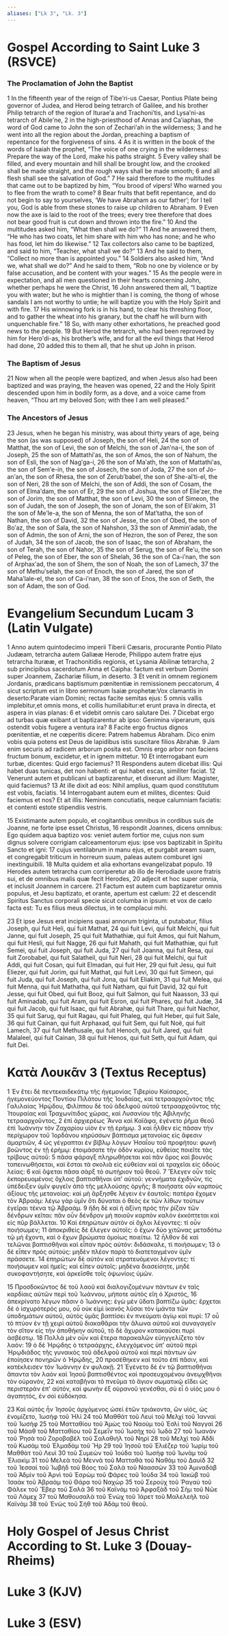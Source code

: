 ```yaml
---
aliases: ["Lk 3", "Lk. 3"]
---
```



# Gospel According to Saint Luke 3 (RSVCE)

### The Proclamation of John the Baptist
1 In the fifteenth year of the reign of Tibeʹri-us Caesar, Pontius Pilate being governor of Judea, and Herod being tetrarch of Galilee, and his brother Philip tetrarch of the region of Ituraeʹa and Trachoniʹtis, and Lysaʹni-as tetrarch of Abileʹne,
2 in the high-priesthood of Annas and Caʹiaphas, the word of God came to John the son of Zechariʹah in the wilderness;
3 and he went into all the region about the Jordan, preaching a baptism of repentance for the forgiveness of sins.
4 As it is written in the book of the words of Isaiah the prophet, “The voice of one crying in the wilderness: Prepare the way of the Lord, make his paths straight.
5 Every valley shall be filled, and every mountain and hill shall be brought low, and the crooked shall be made straight, and the rough ways shall be made smooth;
6 and all flesh shall see the salvation of God.”
7 He said therefore to the multitudes that came out to be baptized by him, “You brood of vipers! Who warned you to flee from the wrath to come?
8 Bear fruits that befit repentance, and do not begin to say to yourselves, ‘We have Abraham as our father’; for I tell you, God is able from these stones to raise up children to Abraham.
9 Even now the axe is laid to the root of the trees; every tree therefore that does not bear good fruit is cut down and thrown into the fire.”
10 And the multitudes asked him, “What then shall we do?”
11 And he answered them, “He who has two coats, let him share with him who has none; and he who has food, let him do likewise.”
12 Tax collectors also came to be baptized, and said to him, “Teacher, what shall we do?”
13 And he said to them, “Collect no more than is appointed you.”
14 Soldiers also asked him, “And we, what shall we do?” And he said to them, “Rob no one by violence or by false accusation, and be content with your wages.”
15 As the people were in expectation, and all men questioned in their hearts concerning John, whether perhaps he were the Christ,
16 John answered them all, “I baptize you with water; but he who is mightier than I is coming, the thong of whose sandals I am not worthy to untie; he will baptize you with the Holy Spirit and with fire.
17 His winnowing fork is in his hand, to clear his threshing floor, and to gather the wheat into his granary, but the chaff he will burn with unquenchable fire.”
18 So, with many other exhortations, he preached good news to the people.
19 But Herod the tetrarch, who had been reproved by him for Heroʹdi-as, his brother’s wife, and for all the evil things that Herod had done,
20 added this to them all, that he shut up John in prison.
### The Baptism of Jesus
21 Now when all the people were baptized, and when Jesus also had been baptized and was praying, the heaven was opened,
22 and the Holy Spirit descended upon him in bodily form, as a dove, and a voice came from heaven, “Thou art my beloved Son; with thee I am well pleased.”
### The Ancestors of Jesus
23 Jesus, when he began his ministry, was about thirty years of age, being the son (as was supposed) of Joseph, the son of Heli,
24 the son of Matthat, the son of Levi, the son of Melchi, the son of Janʹna-i, the son of Joseph,
25 the son of Mattathiʹas, the son of Amos, the son of Nahum, the son of Esli, the son of Nagʹga-i,
26 the son of Maʹath, the son of Mattathiʹas, the son of Semʹe-in, the son of Josech, the son of Joda,
27 the son of Jo-anʹan, the son of Rhesa, the son of Zerubʹbabel, the son of She-alʹti-el, the son of Neri,
28 the son of Melchi, the son of Addi, the son of Cosam, the son of Elmaʹdam, the son of Er,
29 the son of Joshua, the son of Elieʹzer, the son of Jorim, the son of Matthat, the son of Levi,
30 the son of Simeon, the son of Judah, the son of Joseph, the son of Jonam, the son of Eliʹakim,
31 the son of Meʹle-a, the son of Menna, the son of Matʹtatha, the son of Nathan, the son of David,
32 the son of Jesse, the son of Obed, the son of Boʹaz, the son of Sala, the son of Nahshon,
33 the son of Amminʹadab, the son of Admin, the son of Arni, the son of Hezron, the son of Perez, the son of Judah,
34 the son of Jacob, the son of Isaac, the son of Abraham, the son of Terah, the son of Nahor,
35 the son of Serug, the son of Reʹu, the son of Peleg, the son of Eber, the son of Shelah,
36 the son of Ca-iʹnan, the son of Arphaxʹad, the son of Shem, the son of Noah, the son of Lamech,
37 the son of Methuʹselah, the son of Enoch, the son of Jared, the son of Mahaʹlale-el, the son of Ca-iʹnan,
38 the son of Enos, the son of Seth, the son of Adam, the son of God.


# Evangelium Secundum Lucam 3 (Latin Vulgate)

1 Anno autem quintodecimo imperii Tiberii Cæsaris, procurante Pontio Pilato Judæam, tetrarcha autem Galiææ Herode, Philippo autem fratre ejus tetrarcha Iturææ, et Trachonitidis regionis, et Lysania Abilinæ tetrarcha,
2 sub principibus sacerdotum Anna et Caipha: factum est verbum Domini super Joannem, Zachariæ filium, in deserto.
3 Et venit in omnem regionem Jordanis, prædicans baptismum pœnitentiæ in remissionem peccatorum,
4 sicut scriptum est in libro sermonum Isaiæ prophetæ:Vox clamantis in deserto:Parate viam Domini; rectas facite semitas ejus:
5 omnis vallis implebitur,et omnis mons, et collis humiliabitur:et erunt prava in directa, et aspera in vias planas:
6 et videbit omnis caro salutare Dei.
7 Dicebat ergo ad turbas quæ exibant ut baptizarentur ab ipso: Genimina viperarum, quis ostendit vobis fugere a ventura ira?
8 Facite ergo fructus dignos pœnitentiæ, et ne cœperitis dicere: Patrem habemus Abraham. Dico enim vobis quia potens est Deus de lapidibus istis suscitare filios Abrahæ.
9 Jam enim securis ad radicem arborum posita est. Omnis ergo arbor non faciens fructum bonum, excidetur, et in ignem mittetur.
10 Et interrogabant eum turbæ, dicentes: Quid ergo faciemus?
11 Respondens autem dicebat illis: Qui habet duas tunicas, det non habenti: et qui habet escas, similiter faciat.
12 Venerunt autem et publicani ut baptizarentur, et dixerunt ad illum: Magister, quid faciemus?
13 At ille dixit ad eos: Nihil amplius, quam quod constitutum est vobis, faciatis.
14 Interrogabant autem eum et milites, dicentes: Quid faciemus et nos? Et ait illis: Neminem concutiatis, neque calumniam faciatis: et contenti estote stipendiis vestris.

15 Existimante autem populo, et cogitantibus omnibus in cordibus suis de Joanne, ne forte ipse esset Christus,
16 respondit Joannes, dicens omnibus: Ego quidem aqua baptizo vos: veniet autem fortior me, cujus non sum dignus solvere corrigiam calceamentorum ejus: ipse vos baptizabit in Spiritu Sancto et igni:
17 cujus ventilabrum in manu ejus, et purgabit aream suam, et congregabit triticum in horreum suum, paleas autem comburet igni inextinguibili.
18 Multa quidem et alia exhortans evangelizabat populo.
19 Herodes autem tetrarcha cum corriperetur ab illo de Herodiade uxore fratris sui, et de omnibus malis quæ fecit Herodes,
20 adjecit et hoc super omnia, et inclusit Joannem in carcere.
21 Factum est autem cum baptizaretur omnis populus, et Jesu baptizato, et orante, apertum est cælum:
22 et descendit Spiritus Sanctus corporali specie sicut columba in ipsum: et vox de cælo facta est: Tu es filius meus dilectus, in te complacui mihi.

23 Et ipse Jesus erat incipiens quasi annorum triginta, ut putabatur, filius Joseph, qui fuit Heli, qui fuit Mathat,
24 qui fuit Levi, qui fuit Melchi, qui fuit Janne, qui fuit Joseph,
25 qui fuit Mathathiæ, qui fuit Amos, qui fuit Nahum, qui fuit Hesli, qui fuit Nagge,
26 qui fuit Mahath, qui fuit Mathathiæ, qui fuit Semei, qui fuit Joseph, qui fuit Juda,
27 qui fuit Joanna, qui fuit Resa, qui fuit Zorobabel, qui fuit Salatheil, qui fuit Neri,
28 qui fuit Melchi, qui fuit Addi, qui fuit Cosan, qui fuit Elmadan, qui fuit Her,
29 qui fuit Jesu, qui fuit Eliezer, qui fuit Jorim, qui fuit Mathat, qui fuit Levi,
30 qui fuit Simeon, qui fuit Juda, qui fuit Joseph, qui fuit Jona, qui fuit Eliakim,
31 qui fuit Melea, qui fuit Menna, qui fuit Mathatha, qui fuit Natham, qui fuit David,
32 qui fuit Jesse, qui fuit Obed, qui fuit Booz, qui fuit Salmon, qui fuit Naasson,
33 qui fuit Aminadab, qui fuit Aram, qui fuit Esron, qui fuit Phares, qui fuit Judæ,
34 qui fuit Jacob, qui fuit Isaac, qui fuit Abrahæ, qui fuit Thare, qui fuit Nachor,
35 qui fuit Sarug, qui fuit Ragau, qui fuit Phaleg, qui fuit Heber, qui fuit Sale,
36 qui fuit Cainan, qui fuit Arphaxad, qui fuit Sem, qui fuit Noë, qui fuit Lamech,
37 qui fuit Methusale, qui fuit Henoch, qui fuit Jared, qui fuit Malaleel, qui fuit Cainan,
38 qui fuit Henos, qui fuit Seth, qui fuit Adam, qui fuit Dei.


# Κατὰ Λουκᾶν 3 (Textus Receptus)

1 Ἐν ἔτει δὲ πεντεκαιδεκάτῳ τῆς ἡγεμονίας Τιβερίου Καίσαρος, ἡγεμονεύοντος Ποντίου Πιλάτου τῆς Ἰουδαίας, καὶ τετρααρχοῦντος τῆς Γαλιλαίας Ἡρῴδου, Φιλίππου δὲ τοῦ ἀδελφοῦ αὐτοῦ τετρααρχοῦντος τῆς Ἰτουραίας καὶ Τραχωνίτιδος χώρας, καὶ Λυσανίου τῆς Ἀβιληνῆς τετρααρχοῦντος,
2 ἐπὶ ἀρχιερέως Ἅννα καὶ Καϊάφα, ἐγένετο ῥῆμα θεοῦ ἐπὶ Ἰωάννην τὸν Ζαχαρίου υἱὸν ἐν τῇ ἐρήμῳ.
3 καὶ ἦλθεν εἰς πᾶσαν τὴν περίχωρον τοῦ Ἰορδάνου κηρύσσων βάπτισμα μετανοίας εἰς ἄφεσιν ἁμαρτιῶν,
4 ὡς γέγραπται ἐν βίβλῳ λόγων Ἠσαΐου τοῦ προφήτου: φωνὴ βοῶντος ἐν τῇ ἐρήμῳ: ἑτοιμάσατε τὴν ὁδὸν κυρίου, εὐθείας ποιεῖτε τὰς τρίβους αὐτοῦ:
5 πᾶσα φάραγξ πληρωθήσεται καὶ πᾶν ὄρος καὶ βουνὸς ταπεινωθήσεται, καὶ ἔσται τὰ σκολιὰ εἰς εὐθείαν καὶ αἱ τραχεῖαι εἰς ὁδοὺς λείας:
6 καὶ ὄψεται πᾶσα σὰρξ τὸ σωτήριον τοῦ θεοῦ.
7 Ἔλεγεν οὖν τοῖς ἐκπορευομένοις ὄχλοις βαπτισθῆναι ὑπ' αὐτοῦ: γεννήματα ἐχιδνῶν, τίς ὑπέδειξεν ὑμῖν φυγεῖν ἀπὸ τῆς μελλούσης ὀργῆς;
8 ποιήσατε οὖν καρποὺς ἀξίους τῆς μετανοίας: καὶ μὴ ἄρξησθε λέγειν ἐν ἑαυτοῖς: πατέρα ἔχομεν τὸν Ἀβραάμ: λέγω γὰρ ὑμῖν ὅτι δύναται ὁ θεὸς ἐκ τῶν λίθων τούτων ἐγεῖραι τέκνα τῷ Ἀβραάμ.
9 ἤδη δὲ καὶ ἡ ἀξίνη πρὸς τὴν ῥίζαν τῶν δένδρων κεῖται: πᾶν οὖν δένδρον μὴ ποιοῦν καρπὸν καλὸν ἐκκόπτεται καὶ εἰς πῦρ βάλλεται.
10 Καὶ ἐπηρώτων αὐτὸν οἱ ὄχλοι λέγοντες: τί οὖν ποιήσωμεν;
11 ἀποκριθεὶς δὲ ἔλεγεν αὐτοῖς: ὁ ἔχων δύο χιτῶνας μεταδότω τῷ μὴ ἔχοντι, καὶ ὁ ἔχων βρώματα ὁμοίως ποιείτω.
12 ἦλθον δὲ καὶ τελῶναι βαπτισθῆναι καὶ εἶπαν πρὸς αὐτόν: διδάσκαλε, τί ποιήσωμεν;
13 ὁ δὲ εἶπεν πρὸς αὐτούς: μηδὲν πλέον παρὰ τὸ διατεταγμένον ὑμῖν πράσσετε.
14 ἐπηρώτων δὲ αὐτὸν καὶ στρατευόμενοι λέγοντες: τί ποιήσωμεν καὶ ἡμεῖς; καὶ εἶπεν αὐτοῖς: μηδένα διασείσητε, μηδὲ συκοφαντήσητε, καὶ ἀρκεῖσθε τοῖς ὀψωνίοις ὑμῶν.

15 Προσδοκῶντος δὲ τοῦ λαοῦ καὶ διαλογιζομένων πάντων ἐν ταῖς καρδίαις αὐτῶν περὶ τοῦ Ἰωάννου, μήποτε αὐτὸς εἴη ὁ Χριστός,
16 ἀπεκρίνατο λέγων πᾶσιν ὁ Ἰωάννης: ἐγὼ μὲν ὕδατι βαπτίζω ὑμᾶς: ἔρχεται δὲ ὁ ἰσχυρότερός μου, οὗ οὐκ εἰμὶ ἱκανὸς λῦσαι τὸν ἱμάντα τῶν ὑποδημάτων αὐτοῦ, αὐτὸς ὑμᾶς βαπτίσει ἐν πνεύματι ἁγίῳ καὶ πυρί:
17 οὗ τὸ πτύον ἐν τῇ χειρὶ αὐτοῦ διακαθᾶραι τὴν ἅλωνα αὐτοῦ καὶ συναγαγεῖν τὸν σῖτον εἰς τὴν ἀποθήκην αὐτοῦ, τὸ δὲ ἄχυρον κατακαύσει πυρὶ ἀσβέστῳ.
18 Πολλὰ μὲν οὖν καὶ ἕτερα παρακαλῶν εὐηγγελίζετο τὸν λαόν:
19 ὁ δὲ Ἡρῴδης ὁ τετραάρχης, ἐλεγχόμενος ὑπ' αὐτοῦ περὶ Ἡρῳδιάδος τῆς γυναικὸς τοῦ ἀδελφοῦ αὐτοῦ καὶ περὶ πάντων ὧν ἐποίησεν πονηρῶν ὁ Ἡρῴδης,
20 προσέθηκεν καὶ τοῦτο ἐπὶ πᾶσιν, καὶ κατέκλεισεν τὸν Ἰωάννην ἐν φυλακῇ.
21 Ἐγένετο δὲ ἐν τῷ βαπτισθῆναι ἅπαντα τὸν λαὸν καὶ Ἰησοῦ βαπτισθέντος καὶ προσευχομένου ἀνεῳχθῆναι τὸν οὐρανὸν,
22 καὶ καταβῆναι τὸ πνεῦμα τὸ ἅγιον σωματικῷ εἴδει ὡς περιστερὰν ἐπ' αὐτόν, καὶ φωνὴν ἐξ οὐρανοῦ γενέσθαι, σὺ εἶ ὁ υἱός μου ὁ ἀγαπητός, ἐν σοὶ εὐδόκησα.

23 Καὶ αὐτὸς ἦν Ἰησοῦς ἀρχόμενος ὡσεὶ ἐτῶν τριάκοντα, ὢν υἱός, ὡς ἐνομίζετο, Ἰωσὴφ τοῦ Ἠλὶ
24 τοῦ Μαθθὰτ τοῦ Λευὶ τοῦ Μελχὶ τοῦ Ἰανναὶ τοῦ Ἰωσὴφ
25 τοῦ Ματταθίου τοῦ Ἀμὼς τοῦ Ναοὺμ τοῦ Ἑσλὶ τοῦ Ναγγαὶ
26 τοῦ Μάαθ τοῦ Ματταθίου τοῦ Σεμεῒν τοῦ Ἰωσὴχ τοῦ Ἰωδὰ
27 τοῦ Ἰωανὰν τοῦ Ῥησὰ τοῦ Ζοροβαβὲλ τοῦ Σαλαθιὴλ τοῦ Νηρὶ
28 τοῦ Μελχὶ τοῦ Ἀδδὶ τοῦ Κωσὰμ τοῦ Ἐλμαδὰμ τοῦ Ἢρ
29 τοῦ Ἰησοῦ τοῦ Ἐλιέζερ τοῦ Ἰωρὶμ τοῦ Μαθθὰτ τοῦ Λευὶ
30 τοῦ Συμεὼν τοῦ Ἰούδα τοῦ Ἰωσὴφ τοῦ Ἰωνὰμ τοῦ Ἐλιακὶμ
31 τοῦ Μελεὰ τοῦ Μεννὰ τοῦ Ματταθὰ τοῦ Ναθὰμ τοῦ Δαυὶδ
32 τοῦ Ἰεσσαὶ τοῦ Ἰωβὴδ τοῦ Βόος τοῦ Σαλὰ τοῦ Ναασσὼν
33 τοῦ Ἀμιναδὰβ τοῦ Ἀδμὶν τοῦ Ἀρνὶ τοῦ Ἑσρὼμ τοῦ Φάρες τοῦ Ἰούδα
34 τοῦ Ἰακὼβ τοῦ Ἰσαὰκ τοῦ Ἀβραὰμ τοῦ Θάρα τοῦ Ναχὼρ
35 τοῦ Σεροὺχ τοῦ Ῥαγαὺ τοῦ Φάλεκ τοῦ Ἔβερ τοῦ Σαλὰ
36 τοῦ Καϊνὰμ τοῦ Ἀρφαξὰδ τοῦ Σὴμ τοῦ Νῶε τοῦ Λάμεχ
37 τοῦ Μαθουσαλὰ τοῦ Ἑνὼχ τοῦ Ἰάρετ τοῦ Μαλελεὴλ τοῦ Καϊνὰμ
38 τοῦ Ἐνὼς τοῦ Σὴθ τοῦ Ἀδὰμ τοῦ θεοῦ.


# Holy Gospel of Jesus Christ According to St. Luke 3 (Douay-Rheims)


# Luke 3 (KJV)


# Luke 3 (ESV)

